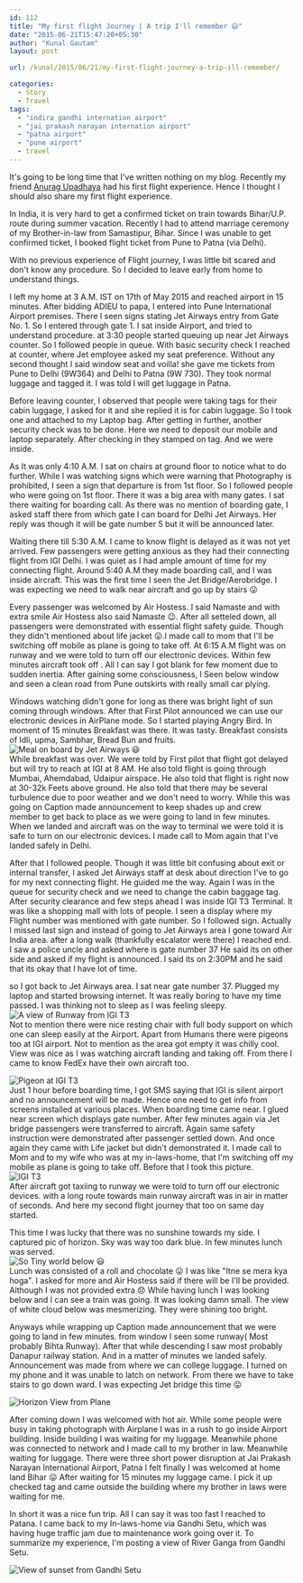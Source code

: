 ```yaml
---
id: 112
title: "My first flight Journey | A trip I'll remember 😃"
date: "2015-06-21T15:47:20+05:30"
author: "Kunal Gautam"
layout: post

url: /kunal/2015/06/21/my-first-flight-journey-a-trip-ill-remember/

categories:
  - Story
  - Travel
tags:
  - "indira gandhi internation airport"
  - "jai prakash narayan internation airport"
  - "patna airport"
  - "pune airport"
  - travel
---
```


It's going to be long time that I've written nothing on my blog. Recently my friend [Anurag Upadhaya](http://eanurag.com) had his first flight experience. Hence I thought I should also share my first flight experience.

In India, it is very hard to get a confirmed ticket on train towards Bihar/U.P. route during summer vacation. Recently I had to attend marriage ceremony of my Brother-in-law from Samastipur, Bihar. Since I was unable to get confirmed ticket, I booked flight ticket from Pune to Patna (via Delhi).

With no previous experience of Flight journey, I was little bit scared and don't know any procedure. So I decided to leave early from home to understand things.

I left my home at 3 A.M. IST on 17th of May 2015 and reached airport in 15 minutes. After bidding ADIEU to papa, I entered into Pune International Airport premises. There I seen signs stating Jet Airways entry from Gate No. 1. So I entered through gate 1. I sat inside Airport, and tried to understand procedure. at 3:30 people started queuing up near Jet Airways counter. So I followed people in queue. With basic security check I reached at counter, where Jet employee asked my seat preference. Without any second thought I said window seat and voilla! she gave me tickets from Pune to Delhi (9W364) and Delhi to Patna (9W 730). They took normal luggage and tagged it. I was told I will get luggage in Patna.

Before leaving counter, I observed that people were taking tags for their cabin luggage, I asked for it and she replied it is for cabin luggage. So I took one and attached to my Laptop bag. After getting in further, another security check was to be done. Here we need to deposit our mobile and laptop separately. After checking in they stamped on tag. And we were inside.

As It was only 4:10 A.M. I sat on chairs at ground floor to notice what to do further. While I was watching signs which were warning that Photography is prohibited, I seen a sign that departure is from 1st floor. So I followed people who were going on 1st floor. There it was a big area with many gates. I sat there waiting for boarding call. As there was no mention of boarding gate, I asked staff there from which gate I can board for Delhi Jet Airways. Her reply was though it will be gate number 5 but it will be announced later.

Waiting there till 5:30 A.M. I came to know flight is delayed as it was not yet arrived. Few passengers were getting anxious as they had their connecting flight from IGI Delhi. I was quiet as I had ample amount of time for my connecting flight. Around 5:40 A.M they made boarding call, and I was inside aircraft. This was the first time I seen the Jet Bridge/Aerobridge. I was expecting we need to walk near aircraft and go up by stairs 😛

Every passenger was welcomed by Air Hostess. I said Namaste and with extra smile Air Hostess also said Namaste 😉. After all setteled down, all passengers were demonstrated with essential flight safety guide. Though they didn't mentioned about life jacket 😛.I made call to mom that I'll be switching off mobile as plane is going to take off. At 6:15 A.M flight was on runway and we were told to turn off our electronic devices. Within few minutes aircraft took off . All I can say I got blank for few moment due to sudden inertia. After gaining some consciousness, I Seen below window and seen a clean road from Pune outskirts with really small car plying.

Windows watching didn't gone for long as there was bright light of sun coming through windows. After that First Pilot announced we can use our electronic devices in AirPlane mode. So I started playing Angry Bird. In moment of 15 minutes Breakfast was there. It was tasty. Breakfast consists of Idli, upma, Sambhar, Bread Bun and fruits.  
![Meal on board by Jet Airways 😃](/post/112/WP_20150517_001.jpg)  
While breakfast was over. We were told by First pilot that flight got delayed but will try to reach at IGI at 8 AM. He also told flight is going through Mumbai, Ahemdabad, Udaipur airspace. He also told that flight is right now at 30-32k Feets above ground. He also told that there may be several turbulence due to poor weather and we don't need to worry. While this was going on Caption made announcement to keep shades up and crew member to get back to place as we were going to land in few minutes. When we landed and aircraft was on the way to terminal we were told it is safe to turn on our electronic devices. I made call to Mom again that I've landed safely in Delhi.

After that I followed people. Though it was little bit confusing about exit or internal transfer, I asked Jet Airways staff at desk about direction I've to go for my next connecting flight. He guided me the way. Again I was in the queue for security check and we need to change the cabin baggage tag. After security clearance and few steps ahead I was inside IGI T3 Terminal. It was like a shopping mall with lots of people. I seen a display where my Flight number was mentioned with gate number. So I followed sign. Actually I missed last sign and instead of going to Jet Airways area I gone toward Air India area. after a long walk (thankfully escalator were there) I reached end. I saw a police uncle and asked where is gate number 37 He said its on other side and asked if my flight is announced. I said its on 2:30PM and he said that its okay that I have lot of time.

so I got back to Jet Airways area. I sat near gate number 37. Plugged my laptop and started browsing internet. It was really boring to have my time passed. I was thinking not to sleep as I was feeling sleepy.  
![A view of Runway from IGI T3](/post/112/WP_20150517_002.jpg)  
Not to mention there were nice resting chair with full body support on which one can sleep easily at the Airport. Apart from Humans there were pigeons too at IGI airport. Not to mention as the area got empty it was chilly cool. View was nice as I was watching aircraft landing and taking off. From there I came to know FedEx have their own aircraft too.

![Pigeon at IGI T3](/post/112/WP_20150517_006.jpg)  
Just 1 hour before boarding time, I got SMS saying that IGI is silent airport and no announcement will be made. Hence one need to get info from screens installed at various places. When boarding time came near. I glued near screen which displays gate number. After few minutes again via Jet bridge passengers were transferred to aircraft. Again same safety instruction were demonstrated after passenger settled down. And once again they came with Life jacket but didn't demonstrated it. I made call to Mom and to my wife who was at my in-laws-home, that I'm switching off my mobile as plane is going to take off. Before that I took this picture.  
![IGI T3](/post/112/WP_20150517_008.jpg)  
After aircraft got taxiing to runway we were told to turn off our electronic devices. with a long route towards main runway aircraft was in air in matter of seconds. And here my second flight journey that too on same day started.

This time I was lucky that there was no sunshine towards my side. I captured pic of horizon. Sky was way too dark blue. In few minutes lunch was served.  
![So Tiny world below 😃](/post/112/WP_20150517_011.jpg)  
Lunch was consisted of a roll and chocolate 😛 I was like "Itne se mera kya hoga". I asked for more and Air Hostess said if there will be I'll be provided. Although I was not provided extra 😞 While having lunch I was looking below and I can see a train was going. It was looking damn small. The view of white cloud below was mesmerizing. They were shining too bright.

Anyways while wrapping up Caption made announcement that we were going to land in few minutes. from window I seen some runway( Most probably Bihta Runway). After that while descending I saw most probably Danapur railway station. And in a matter of minutes we landed safely. Announcement was made from where we can college luggage. I turned on my phone and it was unable to latch on network. From there we have to take stairs to go down ward. I was expecting Jet bridge this time 😛

![Horizon View from Plane](/post/112/WP_20150517_012.jpg)

After coming down I was welcomed with hot air. While some people were busy in taking photograph with Airplane I was in a rush to go inside Airport building. Inside building I was waiting for my luggage. Meanwhile phone was connected to network and I made call to my brother in law. Meanwhile waiting for luggage. There were three short power disruption at Jai Prakash Narayan International Airport, Patna I felt finally I was welcomed at home land Bihar 😛 After waiting for 15 minutes my luggage came. I pick it up checked tag and came outside the building where my brother in laws were waiting for me.

In short it was a nice fun trip. All I can say it was too fast I reached to Patana. I came back to my In-laws-home via Gandhi Setu, which was having huge traffic jam due to maintenance work going over it. To summarize my experience, I'm posting a view of River Ganga from Gandhi Setu.

![View of sunset from Gandhi Setu](/post/112/WP_20150517_013.jpg)
